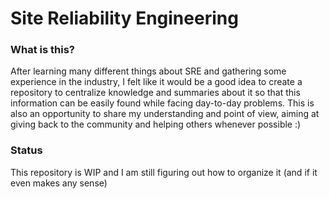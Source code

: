 # Site Reliability Engineering

### What is this?

After learning many different things about SRE and gathering some experience in the industry, I felt like it would be a good idea to create a repository to centralize knowledge and summaries about it so that this information can be easily found while facing day-to-day problems. This is also an opportunity to share my understanding and point of view, aiming at giving back to the community and helping others whenever possible :)

### Status

This repository is WIP and I am still figuring out how to organize it (and if it even makes any sense)
